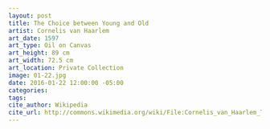 ```yaml
---
layout: post
title: The Choice between Young and Old
artist: Cornelis van Haarlem
art_date: 1597
art_type: Oil on Canvas
art_height: 89 cm
art_width: 72.5 cm
art_location: Private Collection
image: 01-22.jpg
date: 2016-01-22 12:00:00 -05:00
categories:
tags:
cite_author: Wikipedia
cite_url: http://commons.wikimedia.org/wiki/File:Cornelis_van_Haarlem_The_Choice_between_the_Young_and_Old.jpg
---
```

